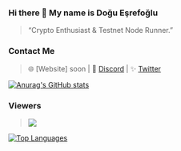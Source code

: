 ### Hi there 👋 My name is Doğu Eşrefoğlu
> “Crypto Enthusiast & Testnet Node Runner.”
### Contact Me

> 🌐 [Website] soon | 💬 [Discord](https://discordapp.com/users/538816066873196545) | ✨ [Twitter](https://twitter.com/doguesrefoglu91)

[![Anurag's GitHub stats](https://github-readme-stats.vercel.app/api?username=doguesrefoglu)](https://github.com/doguesrefoglu/github-readme-stats)

### Viewers
> <img align="top" src="https://komarev.com/ghpvc/?username=nodesxploit&color=blue"/>
[![Top Languages](https://github-readme-stats.vercel.app/api/top-langs/?username=nodesxploit&layout=compact&theme=dark)](https://github.com/anuraghazra/github-readme-stats)
